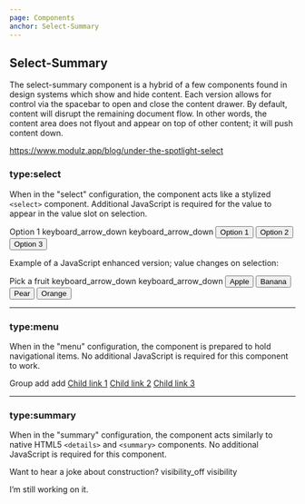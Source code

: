 ```yaml
---
page: Components
anchor: Select-Summary
---
```


## Select-Summary
The select-summary component is a hybrid of a few components found in design systems which show and hide content. Each version allows for control via the spacebar to open and close the content drawer. By default, content will disrupt the remaining document flow. In other words, the content area does not flyout and appear on top of other content; it will push content down.

https://www.modulz.app/blog/under-the-spotlight-select

### type:select
When in the "select" configuration, the component acts like a stylized `<select>` component. Additional JavaScript is required for the value to appear in the value slot on selection. 

<blu-selectsummary selfdocument type="select">
  <span slot="value">Option 1</span>
  <svg-icon value="caret-down" slot="indicator-open" class="selectSummary--indicatorOpen">keyboard_arrow_down</svg-icon>
  <svg-icon value="caret-down" slot="indicator-close" class="selectSummary--indicatorClose">keyboard_arrow_down</svg-icon>
  <button class="selectSummary--option" value="1">Option 1</button>
  <button class="selectSummary--option" value="2">Option 2</button>
  <button class="selectSummary--option" value="3">Option 3</button>
</blu-selectsummary>

Example of a JavaScript enhanced version; value changes on selection:

<js-selectsummary type="select">
  <span slot="value">Pick a fruit</span>
  <svg-icon value="caret-down" slot="indicator-open" class="selectSummary--indicatorOpen">keyboard_arrow_down</svg-icon>
  <svg-icon value="caret-down" slot="indicator-close" class="selectSummary--indicatorClose">keyboard_arrow_down</svg-icon>
  <button class="selectSummary--option" value="apple">Apple</button>
  <button class="selectSummary--option" value="banana">Banana</button>
  <button class="selectSummary--option" value="pear">Pear</button>
  <button class="selectSummary--option" value="orange">Orange</button>
</js-selectsummary>

---

### type:menu
When in the "menu" configuration, the component is prepared to hold navigational items. No additional JavaScript is required for this component to work.

<blu-selectsummary selfdocument type="menu">
  <span slot="value">Group</span>
  <svg-icon value="plus" slot="indicator-open" class="selectSummary--indicatorOpen">add</svg-icon>
  <svg-icon value="plus" slot="indicator-close" class="selectSummary--indicatorClose">add</svg-icon>
  <a class="selectSummary--option" href="javascript:void(0);">Child link 1</a>
  <a class="selectSummary--option" href="javascript:void(0);">Child link 2</a>
  <a class="selectSummary--option" href="javascript:void(0);">Child link 3</a>
</blu-selectsummary>

---

### type:summary
When in the "summary" configuration, the component acts similarly to native HTML5 `<details>` and `<summary>` components. No additional JavaScript is required for this component.

<blu-selectsummary selfdocument type="summary">
  <span slot="value">Want to hear a joke about construction?</span>
  <svg-icon value="eye-close" slot="indicator-open" class="selectSummary--indicatorOpen">visibility_off</svg-icon>
  <svg-icon value="eye-open" slot="indicator-close" class="selectSummary--indicatorClose">visibility</svg-icon>
  <p>I’m still working on it.</p>
</blu-selectsummary>


